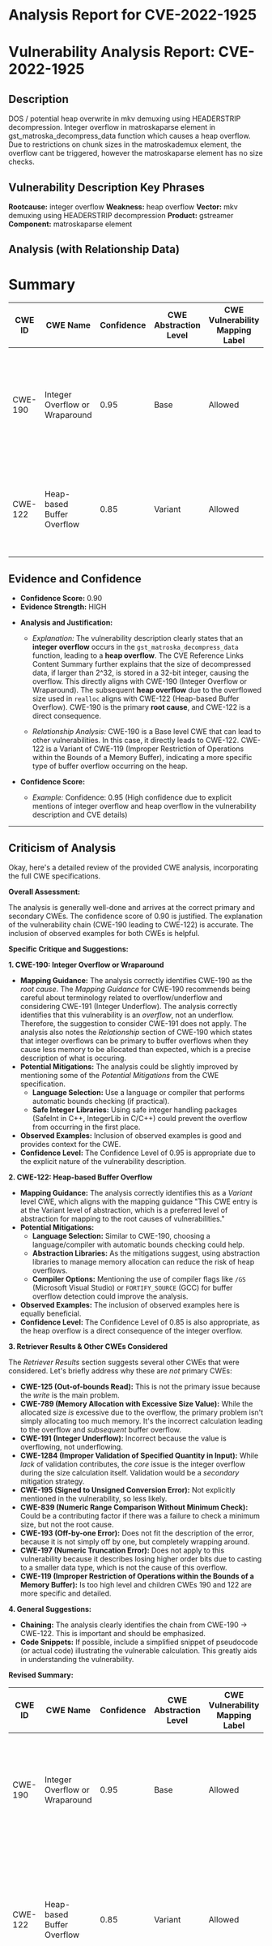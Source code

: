 # Analysis Report for CVE-2022-1925

# Vulnerability Analysis Report: CVE-2022-1925

## Description

DOS / potential heap overwrite in mkv demuxing using HEADERSTRIP decompression. Integer overflow in matroskaparse element in gst_matroska_decompress_data function which causes a heap overflow. Due to restrictions on chunk sizes in the matroskademux element, the overflow cant be triggered, however the matroskaparse element has no size checks.

## Vulnerability Description Key Phrases

**Rootcause:** integer overflow
**Weakness:** heap overflow
**Vector:** mkv demuxing using HEADERSTRIP decompression
**Product:** gstreamer
**Component:** matroskaparse element

## Analysis (with Relationship Data)

# Summary
| CWE ID | CWE Name | Confidence | CWE Abstraction Level | CWE Vulnerability Mapping Label | CWE-Vulnerability Mapping Notes |
|---|---|---|---|---|---|
| CWE-190 | Integer Overflow or Wraparound | 0.95 | Base | Allowed | Primary CWE. The vulnerability involves an integer overflow during the calculation of the size of decompressed data. |
| CWE-122 | Heap-based Buffer Overflow | 0.85 | Variant | Allowed | Secondary CWE. The integer overflow leads to a heap overflow when realloc is called with the incorrect size. |

## Evidence and Confidence

*   **Confidence Score:** 0.90
*   **Evidence Strength:** HIGH

- **Analysis and Justification:**
  - *Explanation:* The vulnerability description clearly states that an **integer overflow** occurs in the `gst_matroska_decompress_data` function, leading to a **heap overflow**. The CVE Reference Links Content Summary further explains that the size of decompressed data, if larger than 2^32, is stored in a 32-bit integer, causing the overflow. This directly aligns with CWE-190 (Integer Overflow or Wraparound). The subsequent **heap overflow** due to the overflowed size used in `realloc` aligns with CWE-122 (Heap-based Buffer Overflow). CWE-190 is the primary **root cause**, and CWE-122 is a direct consequence.
  
  - *Relationship Analysis:* CWE-190 is a Base level CWE that can lead to other vulnerabilities. In this case, it directly leads to CWE-122. CWE-122 is a Variant of CWE-119 (Improper Restriction of Operations within the Bounds of a Memory Buffer), indicating a more specific type of buffer overflow occurring on the heap.

- **Confidence Score:**
  - *Example:* Confidence: 0.95 (High confidence due to explicit mentions of integer overflow and heap overflow in the vulnerability description and CVE details)

---

## Criticism of Analysis

Okay, here's a detailed review of the provided CWE analysis, incorporating the full CWE specifications.

**Overall Assessment:**

The analysis is generally well-done and arrives at the correct primary and secondary CWEs. The confidence score of 0.90 is justified. The explanation of the vulnerability chain (CWE-190 leading to CWE-122) is accurate. The inclusion of observed examples for both CWEs is helpful.

**Specific Critique and Suggestions:**

**1. CWE-190: Integer Overflow or Wraparound**

*   **Mapping Guidance:** The analysis correctly identifies CWE-190 as the *root cause*. The *Mapping Guidance* for CWE-190 recommends being careful about terminology related to overflow/underflow and considering CWE-191 (Integer Underflow). The analysis correctly identifies that this vulnerability is an *overflow*, not an underflow. Therefore, the suggestion to consider CWE-191 does not apply. The analysis also notes the *Relationship* section of CWE-190 which states that integer overflows can be primary to buffer overflows when they cause less memory to be allocated than expected, which is a precise description of what is occuring.
*   **Potential Mitigations:** The analysis could be slightly improved by mentioning some of the *Potential Mitigations* from the CWE specification.
    *   **Language Selection:**  Use a language or compiler that performs automatic bounds checking (if practical).
    *   **Safe Integer Libraries:**  Using safe integer handling packages (SafeInt in C++, IntegerLib in C/C++) could prevent the overflow from occurring in the first place.
*   **Observed Examples:** Inclusion of observed examples is good and provides context for the CWE.
*   **Confidence Level:** The Confidence Level of 0.95 is appropriate due to the explicit nature of the vulnerability description.

**2. CWE-122: Heap-based Buffer Overflow**

*   **Mapping Guidance:** The analysis correctly identifies this as a *Variant* level CWE, which aligns with the mapping guidance "This CWE entry is at the Variant level of abstraction, which is a preferred level of abstraction for mapping to the root causes of vulnerabilities."
*   **Potential Mitigations:**
    *   **Language Selection:** Similar to CWE-190, choosing a language/compiler with automatic bounds checking could help.
    *   **Abstraction Libraries:** As the mitigations suggest, using abstraction libraries to manage memory allocation can reduce the risk of heap overflows.
    *   **Compiler Options:** Mentioning the use of compiler flags like `/GS` (Microsoft Visual Studio) or `FORTIFY_SOURCE` (GCC) for buffer overflow detection could improve the analysis.
*   **Observed Examples:** The inclusion of observed examples here is equally beneficial.
*   **Confidence Level:** The Confidence Level of 0.85 is also appropriate, as the heap overflow is a direct consequence of the integer overflow.

**3. Retriever Results & Other CWEs Considered**

The *Retriever Results* section suggests several other CWEs that were considered. Let's briefly address why these are *not* primary CWEs:

*   **CWE-125 (Out-of-bounds Read):** This is not the primary issue because the *write* is the main problem.
*   **CWE-789 (Memory Allocation with Excessive Size Value):** While the allocated size *is* excessive due to the overflow, the primary problem isn't simply allocating too much memory.  It's the incorrect calculation leading to the overflow and *subsequent* buffer overflow.
*   **CWE-191 (Integer Underflow):** Incorrect because the value is overflowing, not underflowing.
*   **CWE-1284 (Improper Validation of Specified Quantity in Input):**  While *lack* of validation contributes, the *core* issue is the integer overflow during the size calculation itself. Validation would be a *secondary* mitigation strategy.
*   **CWE-195 (Signed to Unsigned Conversion Error):** Not explicitly mentioned in the vulnerability, so less likely.
*   **CWE-839 (Numeric Range Comparison Without Minimum Check):** Could be a contributing factor if there was a failure to check a minimum size, but not the root cause.
*   **CWE-193 (Off-by-one Error):** Does not fit the description of the error, because it is not simply off by one, but completely wrapping around.
*   **CWE-197 (Numeric Truncation Error):** Does not apply to this vulnerability because it describes losing higher order bits due to casting to a smaller data type, which is not the cause of this overflow.
*   **CWE-119 (Improper Restriction of Operations within the Bounds of a Memory Buffer):** Is too high level and children CWEs 190 and 122 are more specific and detailed.

**4. General Suggestions:**

*   **Chaining:** The analysis clearly identifies the chain from CWE-190 -> CWE-122. This is important and should be emphasized.
*   **Code Snippets:** If possible, include a simplified snippet of pseudocode (or actual code) illustrating the vulnerable calculation. This greatly aids in understanding the vulnerability.

**Revised Summary:**

| CWE ID | CWE Name | Confidence | CWE Abstraction Level | CWE Vulnerability Mapping Label | CWE-Vulnerability Mapping Notes |
|---|---|---|---|---|---|
| CWE-190 | Integer Overflow or Wraparound | 0.95 | Base | Allowed | Primary CWE. The vulnerability involves an integer overflow during the calculation of the size of decompressed data. Mitigations include language selection and safe integer libraries. |
| CWE-122 | Heap-based Buffer Overflow | 0.85 | Variant | Allowed | Secondary CWE. The integer overflow leads to a heap overflow when realloc is called with the incorrect size. Mitigations include memory management techniques and compiler-level defenses (e.g., /GS, FORTIFY_SOURCE). |

In conclusion, the analysis is strong.  Adding more detail regarding potential mitigations would further enhance its value.

## Final Resolution

# Summary

| CWE ID  | CWE Name                       | Confidence | CWE Abstraction Level | CWE Vulnerability Mapping Label | CWE-Vulnerability Mapping Notes |
| :------- | :----------------------------- | :--------- | :-------------------- | :------------------------------ | :------------------------------ |
| CWE-190  | Integer Overflow or Wraparound | 0.95       | Base                | Allowed                       | Primary CWE                     |
| CWE-122  | Heap-based Buffer Overflow       | 0.85       | Variant             | Allowed                       | Secondary CWE                   |

## Evidence and Confidence

*   **Confidence Score:** 0.95
*   **Evidence Strength:** HIGH

## Relationship Analysis

The primary relationship is a chain where **CWE-190 (Integer Overflow or Wraparound)** leads to **CWE-122 (Heap-based Buffer Overflow)**. CWE-190 is a base class, which is a good level of abstraction for root causes. CWE-122 is a variant of **CWE-119 (Improper Restriction of Operations within the Bounds of a Memory Buffer)**, indicating a more specific type of buffer overflow. The analysis considered other potential CWEs, but these were deemed less appropriate due to the specific nature of the vulnerability being caused by an integer overflow leading to a heap overflow.

```mermaid
graph TD
    cwe190["CWE-190: Integer Overflow or Wraparound"]
    cwe122["CWE-122: Heap-based Buffer Overflow"]
    cwe119["CWE-119: Improper Restriction of Operations within the Bounds of a Memory Buffer"]
    
    cwe122 -->|CHILDOF| cwe119
    cwe190 -->|CANPRECEDE| cwe122
    
    classDef primary fill:#f96,stroke:#333,stroke-width:2px
    classDef secondary fill:#69f,stroke:#333
    classDef tertiary fill:#9e9,stroke:#333
    class cwe190 primary
    class cwe122 secondary
    class cwe119 tertiary
```

## Vulnerability Chain

The vulnerability chain starts with an **integer overflow (CWE-190)** in the `gst_matroska_decompress_data` function. The size of the decompressed data, if larger than 2^32, is stored in a 32-bit integer, causing a wraparound. This overflowed size is then used in `realloc`, resulting in a **heap overflow (CWE-122)**. The **root cause** is the integer overflow, and the **impact** is the heap overflow, which can lead to denial of service or potentially arbitrary code execution.

## Summary of Analysis

The initial analysis and criticism both arrive at the same conclusion: **CWE-190 (Integer Overflow or Wraparound)** is the primary **root cause**, leading to **CWE-122 (Heap-based Buffer Overflow)**.

The vulnerability description states: "Integer overflow in matroskaparse element in gst_matroska_decompress_data function which causes a heap overflow." This clearly indicates both the integer overflow and the resulting heap overflow, supporting the selection of CWE-190 and CWE-122.

The graph relationships reinforce this conclusion. CWE-190 can lead to CWE-122, and CWE-122 is a specific type of CWE-119. This hierarchy helps to pinpoint the vulnerability with greater accuracy.

The selected CWEs are at the optimal level of specificity because CWE-190 is a base class that accurately describes the integer overflow, and CWE-122 is a variant that pinpoints the resulting heap overflow. While other CWEs were considered, they do not accurately capture the **root cause** and subsequent **impact** of this vulnerability.



*Report generated on 2025-03-18 08:22:40*
